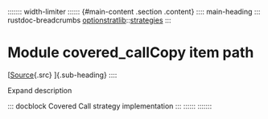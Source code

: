 ::::::: width-limiter
:::::: {#main-content .section .content}
:::: main-heading
::: rustdoc-breadcrumbs
[optionstratlib](../../index.html)::[strategies](../index.html)
:::

# Module covered_callCopy item path

[[Source](../../../src/optionstratlib/strategies/covered_call.rs.html#11){.src}
]{.sub-heading}
::::

Expand description

::: docblock
Covered Call strategy implementation
:::
::::::
:::::::
